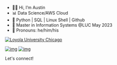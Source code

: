 - 🙋‍♂️ Hi, I’m Austin
- 📊 Data Science/AWS Cloud
- 🌵 Python | SQL | Linux Shell | Github
- 🏫 Master in Information Systems @LUC May 2023
- 🖖 Pronouns: he/him/his

<a href='https://www.luc.edu/' target="_blank"><img alt='Loyola University Chicago' src='https://img.shields.io/badge/Loyola_University Chicago-100000?style=for-the-badge&logo=Loyola University Chicago&logoColor=8D0034&labelColor=FEBC18&color=8D0034'/></a>

[![img](https://img.shields.io/badge/Tableau-E97627?style=for-the-badge&logo=Tableau&logoColor=white)](https://public.tableau.com/app/profile/austinfang) [![img](https://img.shields.io/badge/LinkedIn-0077B5?style=for-the-badge&logo=linkedin&logoColor=white)](https://www.linkedin.com/in/austinfang-aa/)

Let's connect! 
<!---
AustinF02/AustinF02 is a ✨ special ✨ repository because its `README.md` (this file) appears on your GitHub profile.
You can click the Preview link to take a look at your changes.
--->
